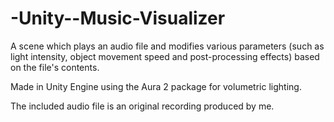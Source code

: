 # -Unity--Music-Visualizer

A scene which plays an audio file and modifies various parameters (such as light intensity, object movement speed and post-processing effects) based on the file's contents.

Made in Unity Engine using the Aura 2 package for volumetric lighting.

The included audio file is an original recording produced by me.
